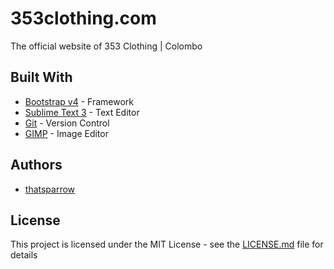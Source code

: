 # 353clothing.com

The official website of 353 Clothing | Colombo

## Built With

* [Bootstrap v4](https://v4-alpha.getbootstrap.com/getting-started/download/) - Framework
* [Sublime Text 3](https://www.sublimetext.com/3) - Text Editor
* [Git](https://git-scm.com/) - Version Control 
* [GIMP](https://www.gimp.org/) - Image Editor 

## Authors

* [thatsparrow](https://github.com/thatsparrow)

## License

This project is licensed under the MIT License - see the [LICENSE.md](LICENSE.md) file for details
